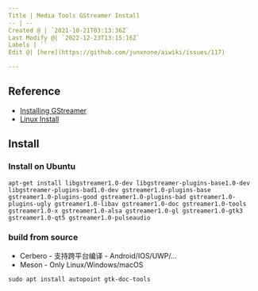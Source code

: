 ```yaml
---
Title | Media Tools GStreamer Install
-- | --
Created @ | `2021-10-21T03:13:36Z`
Last Modify @| `2022-12-23T13:15:16Z`
Labels | ``
Edit @| [here](https://github.com/junxnone/aiwiki/issues/117)

---
```

## Reference
- [Installing GStreamer](https://gstreamer.freedesktop.org/documentation/installing/index.html?gi-language=c)
- [Linux Install](https://gstreamer.freedesktop.org/documentation/installing/on-linux.html?gi-language=c)

## Install

### Install on Ubuntu

```
apt-get install libgstreamer1.0-dev libgstreamer-plugins-base1.0-dev libgstreamer-plugins-bad1.0-dev gstreamer1.0-plugins-base gstreamer1.0-plugins-good gstreamer1.0-plugins-bad gstreamer1.0-plugins-ugly gstreamer1.0-libav gstreamer1.0-doc gstreamer1.0-tools gstreamer1.0-x gstreamer1.0-alsa gstreamer1.0-gl gstreamer1.0-gtk3 gstreamer1.0-qt5 gstreamer1.0-pulseaudio
```

### build from source
- Cerbero  - 支持跨平台编译 - Android/IOS/UWP/...
- Meson -  Only Linux/Windows/macOS

```
sudo apt install autopoint gtk-doc-tools
```
